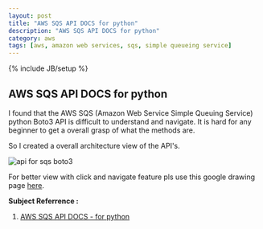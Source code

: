 ```yaml
---
layout: post
title: "AWS SQS API DOCS for python"
description: "AWS SQS API DOCS for python"
category: aws
tags: [aws, amazon web services, sqs, simple queueing service]
---
```

{% include JB/setup %}

## AWS SQS API DOCS for python

I found that the AWS SQS (Amazon Web Service Simple Queuing Service) python Boto3 API is difficult to understand and navigate.
It is hard for any beginner to get a overall grasp of what the methods are. 

So I created a overall architecture view of the API's.

![api for sqs boto3](https://cloud.githubusercontent.com/assets/5524260/19615713/63fdcc8a-97b8-11e6-9145-579c76f56d37.jpg)

For better view with click and navigate feature pls use this google drawing page [here](https://docs.google.com/drawings/d/1kKezJMZtO3wDhj9ColpIr9ONYByeGVBL0A_QVK1pSzU/edit?usp=sharing).
   
**Subject Referrence :**

1. [AWS SQS API DOCS - for python](https://boto3.readthedocs.io/en/latest/reference/services/sqs.html)
